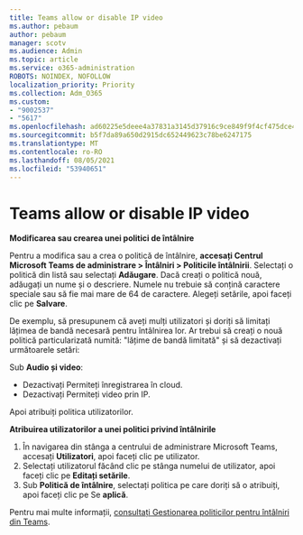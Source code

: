 ```yaml
---
title: Teams allow or disable IP video
ms.author: pebaum
author: pebaum
manager: scotv
ms.audience: Admin
ms.topic: article
ms.service: o365-administration
ROBOTS: NOINDEX, NOFOLLOW
localization_priority: Priority
ms.collection: Adm_O365
ms.custom:
- "9002537"
- "5617"
ms.openlocfilehash: ad60225e5deee4a37831a3145d37916c9ce849f9f4cf475dce4c9a6210f83af9
ms.sourcegitcommit: b5f7da89a650d2915dc652449623c78be6247175
ms.translationtype: MT
ms.contentlocale: ro-RO
ms.lasthandoff: 08/05/2021
ms.locfileid: "53940651"
---
```

# <a name="teams-allow-or-disable-ip-video"></a>Teams allow or disable IP video

**Modificarea sau crearea unei politici de întâlnire**

Pentru a modifica sau a crea o politică de întâlnire, **accesați Centrul Microsoft Teams de administrare > Întâlniri > Politicile întâlnirii**. Selectați o politică din listă sau selectați **Adăugare**. Dacă creați o politică nouă, adăugați un nume și o descriere. Numele nu trebuie să conțină caractere speciale sau să fie mai mare de 64 de caractere. Alegeți setările, apoi faceți clic pe **Salvare**.

De exemplu, să presupunem că aveți mulți utilizatori și doriți să limitați lățimea de bandă necesară pentru întâlnirea lor. Ar trebui să creați o nouă politică particularizată numită: "lățime de bandă limitată" și să dezactivați următoarele setări:

Sub **Audio și video**:

- Dezactivați Permiteți înregistrarea în cloud.
- Dezactivați Permiteți video prin IP.

Apoi atribuiți politica utilizatorilor.

**Atribuirea utilizatorilor a unei politici privind întâlnirile**

1. În navigarea din stânga a centrului de administrare Microsoft Teams, accesați **Utilizatori**, apoi faceți clic pe utilizator.
2. Selectați utilizatorul făcând clic pe stânga numelui de utilizator, apoi faceți clic pe **Editați setările**.
3. Sub **Politică de întâlnire**, selectați politica pe care doriți să o atribuiți, apoi faceți clic pe Se **aplică**.

Pentru mai multe informații, [consultați Gestionarea politicilor pentru întâlniri din Teams](https://docs.microsoft.com/microsoftteams/meeting-policies-in-teams).
